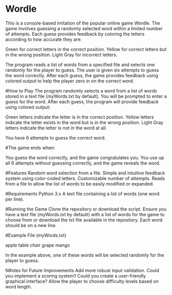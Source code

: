 # Wordle

This is a console-based imitation of the popular online game Wordle. The game involves guessing a randomly selected word within a limited number of attempts. Each guess provides feedback by coloring the letters according to how accurate they are:

Green for correct letters in the correct position.
Yellow for correct letters but in the wrong position.
Light Gray for incorrect letters.

The program reads a list of words from a specified file and selects one randomly for the player to guess. The user is given six attempts to guess the word correctly. After each guess, the game provides feedback using colored output to help the player zero in on the correct word.

#How to Play
The program randomly selects a word from a list of words stored in a text file (myWords.txt by default).
You will be prompted to enter a guess for the word.
After each guess, the program will provide feedback using colored output:

Green letters indicate the letter is in the correct position.
Yellow letters indicate the letter exists in the word but is in the wrong position.
Light Gray letters indicate the letter is not in the word at all.

You have 6 attempts to guess the correct word.

#The game ends when:

You guess the word correctly, and the game congratulates you.
You use up all 6 attempts without guessing correctly, and the game reveals the word.

#Features
Random word selection from a file.
Simple and intuitive feedback system using color-coded letters.
Customizable number of attempts.
Reads from a file to allow the list of words to be easily modified or expanded.

#Requirements
Python 3.x
A text file containing a list of words (one word per line).

#Running the Game
Clone the repository or download the script.
Ensure you have a text file (myWords.txt by default) with a list of words for the game to choose from or download the txt file available in the repository. Each word should be on a new line.



#Example File (myWords.txt)

apple
table
chair
grape
mango

In the example above, one of these words will be selected randomly for the player to guess.

N#otes for Future Improvements
Add more robust input validation.
Could you implement a scoring system?
Could you create a user-friendly graphical interface?
Allow the player to choose difficulty levels based on word length.
